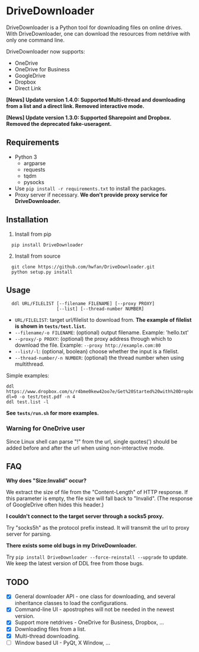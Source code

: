 # DriveDownloader

DriveDownloader is a Python tool for downloading files on online drives. With DriveDownloader, one can download the resources from netdrive with only one command line. 

DriveDownloader now supports:
  - OneDrive
  - OneDrive for Business
  - GoogleDrive
  - Dropbox
  - Direct Link

**[News] Update version 1.4.0: Supported Multi-thread and downloading from a list and a direct link. Removed interactive mode.**

**[News] Update version 1.3.0: Supported Sharepoint and Dropbox. Removed the deprecated fake-useragent.**

## Requirements

  - Python 3
    - argparse
    - requests
    - tqdm
    - pysocks
  - Use `pip install -r requirements.txt` to install the packages.
  - Proxy server if necessary. **We don't provide proxy service for DriveDownloader.**
 
## Installation
  1. Install from pip
  ```
    pip install DriveDownloader
  ```

  2. Install from source
  ```
    git clone https://github.com/hwfan/DriveDownloader.git
    python setup.py install
  ```

## Usage

<!-- ### Non-interactive Mode -->

  ```
    ddl URL/FILELIST [--filename FILENAME] [--proxy PROXY] 
                     [--list] [--thread-number NUMBER]
  ```

  - `URL/FILELIST`: target url/filelist to download from. **The example of filelist is shown in `tests/test.list`.**
  - `--filename/-o FILENAME`: (optional) output filename. Example: 'hello.txt'
  - `--proxy/-p PROXY`: (optional) the proxy address through which to download the file. Example: `--proxy http://example.com:80`
  - `--list/-l`: (optional, boolean) choose whether the input is a filelist.
  - `--thread-number/-n NUMBER`: (optional) the thread number when using multithread.

  Simple examples:

  ```
  ddl https://www.dropbox.com/s/r4bme0kew42oo7e/Get%20Started%20with%20Dropbox.pdf?dl=0 -o test/test.pdf -n 4
  ddl test.list -l
  ```
  
  **See `tests/run.sh` for more examples.**

### Warning for OneDrive user

  Since Linux shell can parse "!" from the url, single quotes(') should be added before and after the url when using non-interactive mode.
  
<!-- ### Interactive Mode

  1. Simply input "ddl" in the shell and press enter.
  ```
      ddl
  ```
  2. The shell will return an interface for inputting the user info.
  ```
      ============ Drive Downloader ============
      URL: (input your url here)
      Filename: (input your filename here)
      Proxy: (input your proxy here)
  ```
  3. The downloading procedure will start after these inputs.
  ```
      Name: noname.out, Size: ** MB
      100%|█████| **M/**M [00:01<00:00, **MB/s]
      Download finished.
  ``` -->

## FAQ

**Why does "Size:Invalid" occur?**

We extract the size of file from the "Content-Length" of HTTP response. If this parameter is empty, the file size will fall back to "Invalid". (The response of GoogleDrive often hides this header.)

**I couldn't connect to the target server through a socks5 proxy.**

Try "socks5h" as the protocol prefix instead. It will transmit the url to proxy server for parsing.

**There exists some old bugs in my DriveDownloader.**

Try `pip install DriveDownloader --force-reinstall --upgrade` to update. We keep the latest version of DDL free from those bugs.

<!-- **fake_useragent.errors.FakeUserAgentError: Maximum amount of retries reached**

This message may occur when DriveDownloader is first used. Try again and if this also occurs, please report in the issue. -->

## TODO

 - [x] General downloader API - one class for downloading, and several inheritance classes to load the configurations.
 - [x] Command-line UI - apostrophes will not be needed in the newest version.
 - [x] Support more netdrives - OneDrive for Business, Dropbox, ...
 - [x] Downloading files from a list.
 - [x] Multi-thread downloading.
 - [ ] Window based UI - PyQt, X Window, ...
